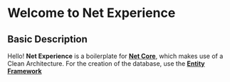 # Welcome to Net Experience

## Basic Description
  Hello! **Net Experience**  is a boilerplate for [**Net Core**](https://dotnet.microsoft.com/en-us/download), which makes use of a  Clean Architecture.
  For the creation of the database, use the [**Entity Framework**](https://docs.microsoft.com/en-us/ef/)
